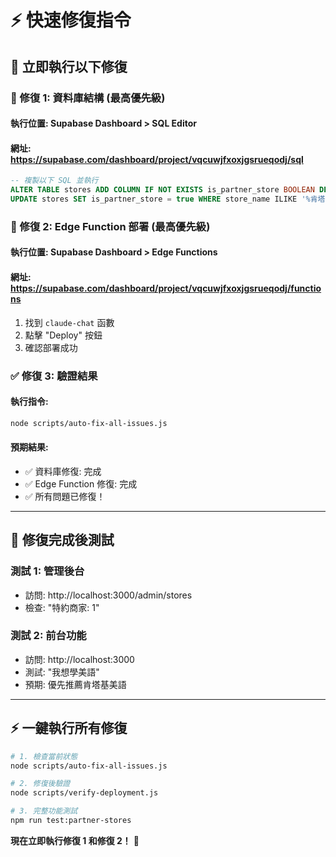 # ⚡ 快速修復指令

## 🚨 立即執行以下修復

### 🔧 修復 1: 資料庫結構 (最高優先級)

#### 執行位置: Supabase Dashboard > SQL Editor
#### 網址: https://supabase.com/dashboard/project/vqcuwjfxoxjgsrueqodj/sql

```sql
-- 複製以下 SQL 並執行
ALTER TABLE stores ADD COLUMN IF NOT EXISTS is_partner_store BOOLEAN DEFAULT false;
UPDATE stores SET is_partner_store = true WHERE store_name ILIKE '%肯塔基%';
```

### 🚀 修復 2: Edge Function 部署 (最高優先級)

#### 執行位置: Supabase Dashboard > Edge Functions
#### 網址: https://supabase.com/dashboard/project/vqcuwjfxoxjgsrueqodj/functions

1. 找到 `claude-chat` 函數
2. 點擊 "Deploy" 按鈕
3. 確認部署成功

### ✅ 修復 3: 驗證結果

#### 執行指令:
```bash
node scripts/auto-fix-all-issues.js
```

#### 預期結果:
- ✅ 資料庫修復: 完成
- ✅ Edge Function 修復: 完成
- ✅ 所有問題已修復！

---

## 🎯 修復完成後測試

### 測試 1: 管理後台
- 訪問: http://localhost:3000/admin/stores
- 檢查: "特約商家: 1"

### 測試 2: 前台功能
- 訪問: http://localhost:3000
- 測試: "我想學美語"
- 預期: 優先推薦肯塔基美語

---

## ⚡ 一鍵執行所有修復

```bash
# 1. 檢查當前狀態
node scripts/auto-fix-all-issues.js

# 2. 修復後驗證
node scripts/verify-deployment.js

# 3. 完整功能測試
npm run test:partner-stores
```

**現在立即執行修復 1 和修復 2！** 🚀
